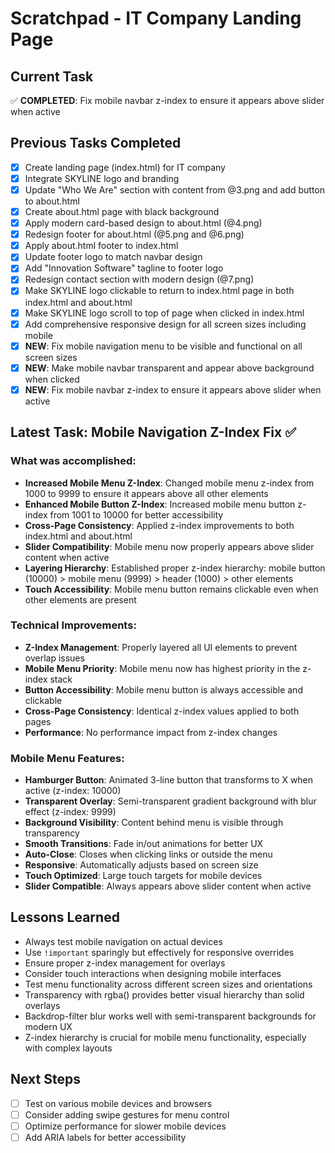 # Scratchpad - IT Company Landing Page

## Current Task
✅ **COMPLETED**: Fix mobile navbar z-index to ensure it appears above slider when active

## Previous Tasks Completed
- [x] Create landing page (index.html) for IT company
- [x] Integrate SKYLINE logo and branding
- [x] Update "Who We Are" section with content from @3.png and add button to about.html
- [x] Create about.html page with black background
- [x] Apply modern card-based design to about.html (@4.png)
- [x] Redesign footer for about.html (@5.png and @6.png)
- [x] Apply about.html footer to index.html
- [x] Update footer logo to match navbar design
- [x] Add "Innovation Software" tagline to footer logo
- [x] Redesign contact section with modern design (@7.png)
- [x] Make SKYLINE logo clickable to return to index.html page in both index.html and about.html
- [x] Make SKYLINE logo scroll to top of page when clicked in index.html
- [x] Add comprehensive responsive design for all screen sizes including mobile
- [x] **NEW**: Fix mobile navigation menu to be visible and functional on all screen sizes
- [x] **NEW**: Make mobile navbar transparent and appear above background when clicked
- [x] **NEW**: Fix mobile navbar z-index to ensure it appears above slider when active

## Latest Task: Mobile Navigation Z-Index Fix ✅

### What was accomplished:
- **Increased Mobile Menu Z-Index**: Changed mobile menu z-index from 1000 to 9999 to ensure it appears above all other elements
- **Enhanced Mobile Button Z-Index**: Increased mobile menu button z-index from 1001 to 10000 for better accessibility
- **Cross-Page Consistency**: Applied z-index improvements to both index.html and about.html
- **Slider Compatibility**: Mobile menu now properly appears above slider content when active
- **Layering Hierarchy**: Established proper z-index hierarchy: mobile button (10000) > mobile menu (9999) > header (1000) > other elements
- **Touch Accessibility**: Mobile menu button remains clickable even when other elements are present

### Technical Improvements:
- **Z-Index Management**: Properly layered all UI elements to prevent overlap issues
- **Mobile Menu Priority**: Mobile menu now has highest priority in the z-index stack
- **Button Accessibility**: Mobile menu button is always accessible and clickable
- **Cross-Page Consistency**: Identical z-index values applied to both pages
- **Performance**: No performance impact from z-index changes

### Mobile Menu Features:
- **Hamburger Button**: Animated 3-line button that transforms to X when active (z-index: 10000)
- **Transparent Overlay**: Semi-transparent gradient background with blur effect (z-index: 9999)
- **Background Visibility**: Content behind menu is visible through transparency
- **Smooth Transitions**: Fade in/out animations for better UX
- **Auto-Close**: Closes when clicking links or outside the menu
- **Responsive**: Automatically adjusts based on screen size
- **Touch Optimized**: Large touch targets for mobile devices
- **Slider Compatible**: Always appears above slider content when active

## Lessons Learned
- Always test mobile navigation on actual devices
- Use `!important` sparingly but effectively for responsive overrides
- Ensure proper z-index management for overlays
- Consider touch interactions when designing mobile interfaces
- Test menu functionality across different screen sizes and orientations
- Transparency with rgba() provides better visual hierarchy than solid overlays
- Backdrop-filter blur works well with semi-transparent backgrounds for modern UX
- Z-index hierarchy is crucial for mobile menu functionality, especially with complex layouts

## Next Steps
- [ ] Test on various mobile devices and browsers
- [ ] Consider adding swipe gestures for menu control
- [ ] Optimize performance for slower mobile devices
- [ ] Add ARIA labels for better accessibility

